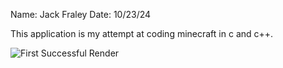 Name: Jack Fraley
Date: 10/23/24

  This application is my attempt at coding minecraft in c and c++.

  ![First Successful Render](9x9GridRender.jpg)
